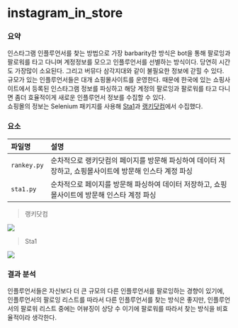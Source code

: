 # instagram_in_store
### 요약

인스타그램 인플루언서를 찾는 방법으로 가장 barbarity한 방식은 bot을 통해 팔로잉과 팔로워를 타고 다니며 계정정보를 모으고 인플루언서를 선별하는 방식이다. 
당연히 시간도 가장많이 소요된다. 그리고 버뮤다 삼각지대와 같이 불필요한 정보에 갇힐 수 있다.  
규모가 있는 인플루언서들은 대개 쇼핑몰사이트를 운영한다. 때문에 한국에 있는 쇼핑사이트에서 등록된 인스타그램 정보를 파싱하고 해당 계정의 팔로잉과 팔로워를 타고 다니면 
좀더 효율적이게 새로운 인플루언서 정보를 수집할 수 있다.  
쇼핑몰의 정보는 Selenium 패키지를 사용해 [Sta1](https://www.sta1.com/)과 [랭키닷컴](https://www.rankey.com/)에서 수집했다. 

### 요소

|파일명|설명|
|:-|:-|
|`rankey.py`|순차적으로 랭키닷컴의 페이지를 방문해 파싱하여 데이터 저장하고, 쇼핑몰사이트에 방문해 인스타 계정 파싱|
|`sta1.py`|순차적으로 페이지를 방문해 파싱하여 데이터 저장하고, 쇼핑몰사이트에 방문해 인스타 계정 파싱|

> 랭키닷컴
<img src="https://raw.githubusercontent.com/Jin5823/Git-Test/master/src/img_7.JPG" />

> Sta1
<img src="https://raw.githubusercontent.com/Jin5823/Git-Test/master/src/img_8.JPG" />

### 결과 분석

인플루언서들은 자신보다 더 큰 규모의 다른 인플루언서를 팔로잉하는 경향이 있기에, 인플루언서의 팔로잉 리스트를 따라서 다른 인플루언서를 찾는 방식은 좋지만, 
인플루언서의 팔로워 리스트 중에는 어뷰징이 상당 수 이기에 팔로워를 따라서 찾는 방식을 비효율적이라 생각한다. 
